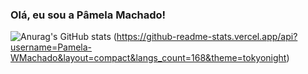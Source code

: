 ### Olá, eu sou a Pâmela Machado!

![Anurag's GitHub stats](https://github-readme-stats.vercel.app/api?username=Pamela-WMachado&show_icons=true&theme=tokyonight)
(https://github-readme-stats.vercel.app/api?username=Pamela-WMachado&layout=compact&langs_count=168&theme=tokyonight)


<!--
**Pamela-WMachado/Pamela-WMAchado** is a ✨ _special_ ✨ repository because its `README.md` (this file) appears on your GitHub profile.

Here are some ideas to get you started:

- 🔭 I’m currently working on ...
- 🌱 I’m currently learning ...
- 👯 I’m looking to collaborate on ...
- 🤔 I’m looking for help with ...
- 💬 Ask me about ...
- 📫 How to reach me: ...
- 😄 Pronouns: ...
- ⚡ Fun fact: ...
-->
